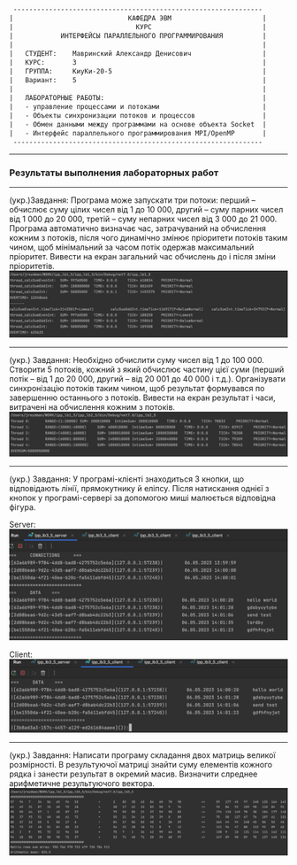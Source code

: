      ---------------------------------------------------------------
    |                             КАФЕДРА ЭВМ                       |
    |                               КУРС                            |
    |            ИНТЕРФЕЙСЫ ПАРАЛЛЕЛЬНОГО ПРОГРАММИРОВАНИЯ          |
    |                                                               |
    |   СТУДЕНТ:    Мавринский Александр Денисович                  |
    |   КУРС:       3                                               |
    |   ГРУППА:     КиуКи-20-5                                      |
    |   Вариант:    5                                               |
    |                                                               |
    |   ЛАБОРАТОРНЫЕ РАБОТЫ:                                        |
    |   - управление процессами и потоками                          |
    |   - Объекты синхронизации потоков и процессов                 |
    |   - Обмен данными между программами на основе объекта Socket  |
    |   - Интерфейс параллельного программирования MPI/OpenMP       |
     ---------------------------------------------------------------
___
### Результаты выполнения лабораторных работ
___
(укр.)Завдання:
Програма може запускати три потоки: перший – обчислює суму цілих чисел від 1 до 10 000, другий – суму парних чисел від 1 000 до 20 000, третій – суму непарних чисел від 3 000 до 21 000. Програма автоматично визначає час, затрачуваний на обчислення кожним з потоків, після чого динамічно змінює пріоритети потоків таким чином, щоб мінімальний за часом потік одержав максимальний пріоритет. Вивести на екран загальний час обчислень до і після зміни пріоритетів.
![ipp_1_5_img1](ipp_1_5_img1.png)
___
(укр.) Завдання:
Необхідно обчислити суму чисел від 1 до 100 000. Створити 5 потоків, кожний з який обчислює частину цієї суми (перший потік – від 1 до 20 000, другий – від 20 001 до 40 000 і т.д.). Організувати синхронізацію потоків таким чином, щоб результат формувався по завершенню останнього з потоків. Вивести на екран результат і часи, витрачені на обчислення кожним з потоків.
![ipp_2_5_img2](ipp_2_5_img1.png)
___
(укр.) Завдання:
У програмі-клієнті знаходиться 3 кнопки, що відповідають лінії, прямокутнику й еліпсу. Після натискання однієї з кнопок у програмі-сервері за допомогою миші малюється відповідна фігура.

Server:
![ipp_3_5_server](ipp_3_5_server.png)

Client:
![ipp_3_5_client](ipp_3_5_client.png)
___
(укр.) Завдання:
Написати програму складання двох матриць великої розмірності. В результуючої матриці знайти суму елементів кожного рядка і занести результат в окремий масив. Визначити слреднее арифметичне результуючого вектора.
![ipp_5_5_img5](ipp_5_5_img1.png)